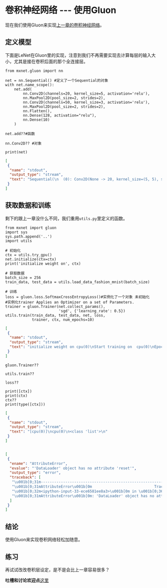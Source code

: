 # 卷积神经网络 --- 使用Gluon

现在我们使用Gluon来实现[上一章的卷积神经网络](cnn-scratch.md)。

## 定义模型

下面是LeNet在Gluon里的实现，注意到我们不再需要实现去计算每层的输入大小，尤其是接在卷积后面的那个全连接层。

```{.python .input  n=1}
from mxnet.gluon import nn

net = nn.Sequential() #定义了一个Sequential的对象
with net.name_scope():
    net.add(
        nn.Conv2D(channels=20, kernel_size=5, activation='relu'),
        nn.MaxPool2D(pool_size=2, strides=2),
        nn.Conv2D(channels=50, kernel_size=3, activation='relu'),
        nn.MaxPool2D(pool_size=2, strides=2),
        nn.Flatten(),
        nn.Dense(128, activation="relu"),
        nn.Dense(10)
    )
```

```{.python .input  n=4}
net.add??#函数
```

```{.python .input  n=3}
nn.Conv2D?? #对象
```

```{.python .input  n=5}
print(net)
```

```{.json .output n=5}
[
 {
  "name": "stdout",
  "output_type": "stream",
  "text": "Sequential(\n  (0): Conv2D(None -> 20, kernel_size=(5, 5), stride=(1, 1))\n  (1): MaxPool2D(size=(2, 2), stride=(2, 2), padding=(0, 0), ceil_mode=False)\n  (2): Conv2D(None -> 50, kernel_size=(3, 3), stride=(1, 1))\n  (3): MaxPool2D(size=(2, 2), stride=(2, 2), padding=(0, 0), ceil_mode=False)\n  (4): Flatten\n  (5): Dense(None -> 128, Activation(relu))\n  (6): Dense(None -> 10, linear)\n)\n"
 }
]
```

## 获取数据和训练

剩下的跟上一章没什么不同，我们重用`utils.py`里定义的函数。

```{.python .input  n=2}
from mxnet import gluon
import sys
sys.path.append('..')
import utils

# 初始化
ctx = utils.try_gpu()
net.initialize(ctx=ctx)
print('initialize weight on', ctx)

# 获取数据
batch_size = 256
train_data, test_data = utils.load_data_fashion_mnist(batch_size)

# 训练
loss = gluon.loss.SoftmaxCrossEntropyLoss()#实例化了一个对象 未初始化
#实例化trainer Applies an Optimizer on a set of Parameters.
trainer = gluon.Trainer(net.collect_params(),
                        'sgd', {'learning_rate': 0.5})
utils.train(train_data, test_data, net, loss,
            trainer, ctx, num_epochs=10)
```

```{.json .output n=2}
[
 {
  "name": "stdout",
  "output_type": "stream",
  "text": "initialize weight on cpu(0)\nStart training on  cpu(0)\nEpoch 0. Loss: 1.095, Train acc 0.59, Test acc 0.77, Time 30.8 sec\nEpoch 1. Loss: 0.446, Train acc 0.83, Test acc 0.86, Time 30.2 sec\nEpoch 2. Loss: 0.368, Train acc 0.86, Test acc 0.87, Time 31.3 sec\nEpoch 3. Loss: 0.332, Train acc 0.88, Test acc 0.88, Time 31.0 sec\nEpoch 4. Loss: 0.310, Train acc 0.88, Test acc 0.88, Time 31.7 sec\nEpoch 5. Loss: 0.290, Train acc 0.89, Test acc 0.88, Time 31.1 sec\nEpoch 6. Loss: 0.273, Train acc 0.90, Test acc 0.89, Time 38.7 sec\nEpoch 7. Loss: 0.260, Train acc 0.90, Test acc 0.90, Time 42.3 sec\nEpoch 8. Loss: 0.245, Train acc 0.91, Test acc 0.90, Time 35.7 sec\nEpoch 9. Loss: 0.237, Train acc 0.91, Test acc 0.90, Time 29.0 sec\n"
 }
]
```

```{.python .input  n=6}
gluon.Trainer??
```

```{.python .input  n=32}
utils.train??
```

```{.python .input  n=8}
loss??
```

```{.python .input  n=31}
print([ctx])
print(ctx)
ctx??
print(type([ctx]))

```

```{.json .output n=31}
[
 {
  "name": "stdout",
  "output_type": "stream",
  "text": "[cpu(0)]\ncpu(0)\n<class 'list'>\n"
 }
]
```

```{.python .input  n=33}

```

```{.json .output n=33}
[
 {
  "ename": "AttributeError",
  "evalue": "'DataLoader' object has no attribute 'reset'",
  "output_type": "error",
  "traceback": [
   "\u001b[0;31m---------------------------------------------------------------------------\u001b[0m",
   "\u001b[0;31mAttributeError\u001b[0m                            Traceback (most recent call last)",
   "\u001b[0;32m<ipython-input-33-ece6581ee8a3>\u001b[0m in \u001b[0;36m<module>\u001b[0;34m()\u001b[0m\n\u001b[0;32m----> 1\u001b[0;31m \u001b[0mtrain_data\u001b[0m\u001b[0;34m.\u001b[0m\u001b[0mreset\u001b[0m\u001b[0;34m(\u001b[0m\u001b[0;34m)\u001b[0m\u001b[0;34m\u001b[0m\u001b[0m\n\u001b[0m",
   "\u001b[0;31mAttributeError\u001b[0m: 'DataLoader' object has no attribute 'reset'"
  ]
 }
]
```

## 结论

使用Gluon来实现卷积网络轻松加随意。

## 练习

再试试改改卷积层设定，是不是会比上一章容易很多？

**吐槽和讨论欢迎点**[这里](https://discuss.gluon.ai/t/topic/737)
